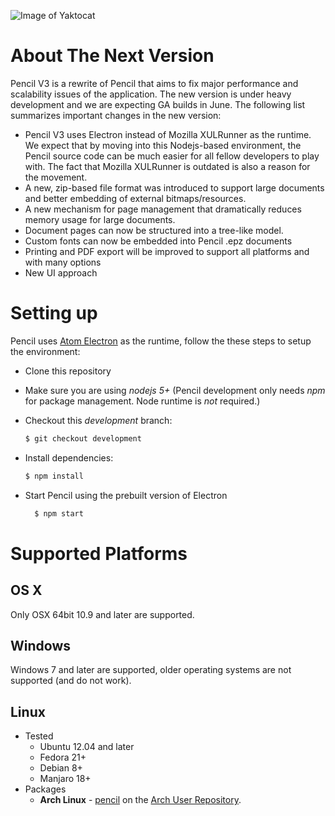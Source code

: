 
![Image of Yaktocat](screenshot.png)


About The Next Version
==========

Pencil V3 is a rewrite of Pencil that aims to fix major performance and scalability issues of the application. The new version is under heavy development and we are expecting GA builds in June. The following list summarizes important changes in the new version:

  * Pencil V3 uses Electron instead of Mozilla XULRunner as the runtime. We expect that by moving into this Nodejs-based environment, the Pencil source code can be much easier for all fellow developers to play with. The fact that Mozilla XULRunner is outdated is also a reason for the movement.
  * A new, zip-based file format was introduced to support large documents and better embedding of external bitmaps/resources.
  * A new mechanism for page management that dramatically reduces memory usage for large documents.
  * Document pages can now be structured into a tree-like model.
  * Custom fonts can now be embedded into Pencil .epz documents
  * Printing and PDF export will be improved to support all platforms and with many options
  * New UI approach


Setting up
==========

Pencil uses [Atom Electron](http://electron.atom.io/) as the runtime, follow the these steps to setup the environment:

  * Clone this repository
  * Make sure you are using *nodejs 5+* (Pencil development only needs *npm* for package management. Node runtime is _not_ required.)
  * Checkout this _development_ branch:
  
    ```bash
    $ git checkout development
    ```
    
  * Install dependencies:

      ```bash
      $ npm install
      ```
      
  * Start Pencil using the prebuilt version of Electron

    ```bash
      $ npm start
    ```


Supported Platforms
==================

OS X
----

Only OSX 64bit 10.9 and later are supported.

Windows
------

Windows 7 and later are supported, older operating systems are not supported (and do not work).

Linux
-----

* Tested
    * Ubuntu 12.04 and later
    * Fedora 21+
    * Debian 8+
    * Manjaro 18+
* Packages
    * **Arch Linux** - [pencil](https://aur.archlinux.org/packages/pencil/) on the [Arch User Repository](https://aur.archlinux.org/).
